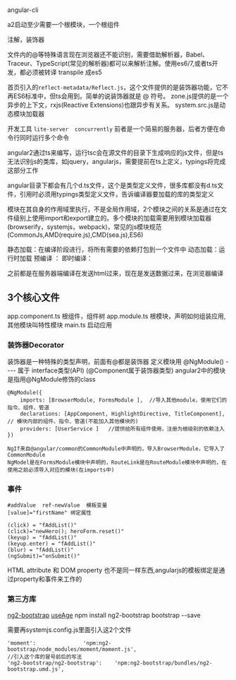 
### 

angular-cli 

a2启动至少需要一个根模块，一个根组件

注解，装饰器

文件内的@等特殊语言现在浏览器还不能识别，需要借助解析器，Babel、Traceur、TypeScript(常见的解析器)都可以来解析注解。使用es6/7,或者ts开发，都必须被转译 transpile 成es5

首页引入的`reflect-metadata/Reflect.js`，这个文件提供的是装饰器功能，它不再ES6标准中，但ts会用到。简单的说装饰器就是 @ 符号。
zone.js提供的是一个异步的上下文，rxjs(Reactive Extensions)也跟异步有关系。
system.src.js是动态模块加载器

开发工具 `lite-server  concurrently` 前者是一个简易的服务器，后者方便在命令行同时运行多个命令

angular2通过ts来编写，运行tsc会在源文件的目录下生成响应的js文件，但是ts无法识别js的类库，如jquery，angularjs，需要提前在ts上定义，typings将完成这部分工作

angular目录下都会有几个d.ts文件，这个是类型定义文件，很多库都没有d.ts文件，引用时必须用typings类型定义文件，告诉编译器要加载的库的类型定义

模块在其自身的作用域里执行，不是全局作用域，2个模块之间的关系是通过在文件级别上使用import和export建立的。多个模块的加载需要用到模块加载器(browserify，systemjs，webpack)，常见的js模块规范(CommonJs,AMD(require.js),CMD(sea.js),ES6)

静态加载：在编译阶段进行，将所有需要的依赖打包到一个文件中
动态加载：运行时加载
预编译    ：
即时编译：

之前都是在服务器端编译在发送html过来，现在是发送数据过来，在浏览器编译


## 3个核心文件

app.component.ts   根组件，组件树
app.module.ts         根模块，声明如何组装应用,  其他模块叫特性模块
main.ts                    启动应用


### 装饰器Decorator

装饰器是一种特殊的类型声明，前面有@都是装饰器
定义模块用 @NgModule()    ---- 属于 interface类型(API)  (@Component属于装饰器类型)
angular2中的模块是指用@NgModule修饰的class

```
@NgModule({
	imports: [BrowserModule, FormsModule ],  //导入其他module，使用它们的指令、组件、管道
	declarations: [AppComponent, HighlightDirective, TitleComponent],  // 模块内部的组件、指令、管道(不能加入其他模块的)
	providers: [UserService ]   //提供给所有组件使用，注册为根级别的依赖注入
})

NgIf来自@angular/common的CommonModule中声明的，导入BrowserModule，它导入了CommonModule
NgModel是在FormsModule模块中声明的，RouteLink是在RouteModule模块中声明的，在使用之前必须导入对应的模块(在imports中)
```

### 事件

```
#addValue  ref-newValue  模板变量
[value]="firstName" 绑定属性

(click) = "fAddList()"
(click)="newHero(); heroForm.reset()"
(keyup) = "fAddList()"
(keyup.enter) = "fAddList()"
(blur) = "fAddList()"
(ngSubmit)="onSubmit()"
```


HTML attribute 和 DOM property 也不是同一样东西,angularjs的模板绑定是通过property和事件来工作的









### 第三方库

[ng2-bootstrap](https://github.com/valor-software/ng2-bootstrap)
[useAge](http://valor-software.com/ng2-bootstrap/#/)
npm install ng2-bootstrap bootstrap --save

需要再systemjs.config.js里面引入这2个文件
```
'moment':               'npm:ng2-bootstrap/node_modules/moment/moment.js',
//引入这个库的冒号前后的写法
'ng2-bootstrap/ng2-bootstrap':    'npm:ng2-bootstrap/bundles/ng2-bootstrap.umd.js',
```
